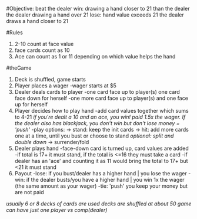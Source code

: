 #Objective: beat the dealer
win: drawing a hand closer to 21 than the dealer
    the dealer drawing a hand over 21
lose: hand value exceeds 21
    the dealer draws a hand closer to 21

#Rules
1. 2-10 count at face value
2. face cards count as 10
3. Ace can count as 1 or 11 depending on which value helps the hand

#theGame
1. Deck is shuffled, game starts
2. Player places a wager
    -wager starts at $5
3. Dealer deals cards to player
    -one card face up to player(s) one card face down for herself
    -one more card face up to player(s) and one face up for herself
4. Player decides how to play hand
    -add card values together which sums to 4-21
  *if you're dealt a 10 and an ace, you win! paid 1.5x the wager. If the dealer also has blackjack, you don't win but don't lose money = 'push'*
    -play options:
        -> stand: keep the init cards
        -> hit: add more cards one at a time, until you bust or choose to stand
        *optional: split and double down*
        -> surrender/fold
5. Dealer plays hand
    -face-down card is turned up, card values are added
    -if total is 17+ it must stand, if the total is <=16 they must take a card
    -if dealer has an 'ace' and counting it as 11 would bring the total to 17+ but <21 it must stand
6. Payout
    -lose: if you bust/dealer has a higher hand | you lose the wager
    -win: if the dealer busts/you have a higher hand | you win 1x the wager (the same amount as your wager)
    -tie: 'push' you keep your money but are not paid

*usually 6 or 8 decks of cards are used*
*decks are shuffled at about 50*
*game can have just one player vs comp(dealer)*
    
